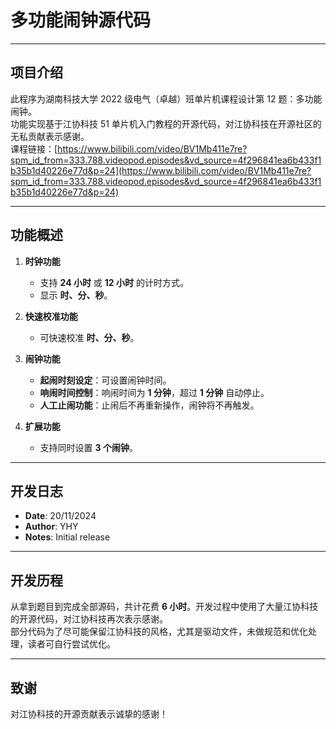 # 多功能闹钟源代码

---

## 项目介绍

此程序为湖南科技大学 2022 级电气（卓越）班单片机课程设计第 12 题：多功能闹钟。  
功能实现基于江协科技 51 单片机入门教程的开源代码，对江协科技在开源社区的无私贡献表示感谢。  
课程链接：[https://www.bilibili.com/video/BV1Mb411e7re?spm_id_from=333.788.videopod.episodes&vd_source=4f296841ea6b433f1b35b1d40226e77d&p=24](https://www.bilibili.com/video/BV1Mb411e7re?spm_id_from=333.788.videopod.episodes&vd_source=4f296841ea6b433f1b35b1d40226e77d&p=24)  

---

## 功能概述

1. **时钟功能**  
   - 支持 **24 小时** 或 **12 小时** 的计时方式。  
   - 显示 **时、分、秒**。

2. **快速校准功能**  
   - 可快速校准 **时、分、秒**。

3. **闹钟功能**  
   - **起闹时刻设定**：可设置闹钟时间。  
   - **响闹时间控制**：响闹时间为 **1 分钟**，超过 **1 分钟** 自动停止。  
   - **人工止闹功能**：止闹后不再重新操作，闹钟将不再触发。

4. **扩展功能**  
   - 支持同时设置 **3 个闹钟**。

---

## 开发日志

- **Date**: 20/11/2024  
- **Author**: YHY  
- **Notes**: Initial release  

---

## 开发历程

从拿到题目到完成全部源码，共计花费 **6 小时**。开发过程中使用了大量江协科技的开源代码，对江协科技再次表示感谢。  
部分代码为了尽可能保留江协科技的风格，尤其是驱动文件，未做规范和优化处理，读者可自行尝试优化。

---

## 致谢

对江协科技的开源贡献表示诚挚的感谢！
